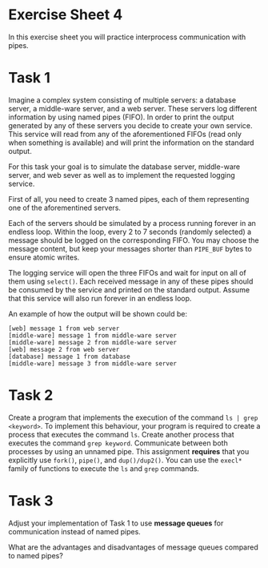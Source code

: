 # Exercise Sheet 4

In this exercise sheet you will practice interprocess communication with pipes. 

# Task 1

Imagine a complex system consisting of multiple servers: a database server, a middle-ware server, and a web server. These servers log different information by using named pipes (FIFO). In order to print the output generated by any of these servers you decide to create your own service. This service will read from any of the aforementioned FIFOs (read only when something is available) and will print the information on the standard output. 

For this task your goal is to simulate the database server, middle-ware server, and web sever as well as to implement the requested logging service. 

First of all, you need to create 3 named pipes, each of them representing one of the aforementined servers. 

Each of the servers should be simulated by a process running forever in an endless loop. Within the loop, every 2 to 7 seconds (randomly selected) a message should be logged on the corresponding FIFO. You may choose the message content, but keep your messages shorter than `PIPE_BUF` bytes to ensure atomic writes.

The logging service will open the three FIFOs and wait for input on all of them using `select()`. Each received message in any of these pipes should be consumed by the service and printed on the standard output. Assume that this service will also run forever in an endless loop. 

An example of how the output will be shown could be:

    [web] message 1 from web server
    [middle-ware] message 1 from middle-ware server
    [middle-ware] message 2 from middle-ware server
    [web] message 2 from web server
    [database] message 1 from database
    [middle-ware] message 3 from middle-ware server


# Task 2

Create a program that implements the execution of the command `ls | grep <keyword>`. To implement this behaviour, your program is required to create a process that executes the command `ls`. Create another process that executes the command `grep keyword`. Communicate between both processes by using an unnamed pipe. 
This assignment **requires** that you explicitly use `fork()`, `pipe()`, and `dup()/dup2()`. You can use the `execl*` family of functions to execute the `ls` and `grep` commands.

# Task 3

Adjust your implementation of Task 1 to use **message queues** for communication instead of named pipes.

What are the advantages and disadvantages of message queues compared to named pipes?
